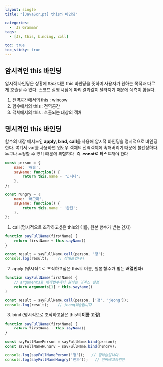 ```yaml
---
layout: single
title: "[JavaScript] this와 바인딩"

categories:
  -  JS Grammar
tags:
  - [JS, this, binding, call]

toc: true
toc_sticky: true
---
```


## 암시적인 this 바인딩

암시적 바인딩은 상황에 따라 다른 this 바인딩을 뜻하며 사용자가 원하는 목적과 다르게 호출될 수 있다.
스코프 실행 시점에 따라 결과값이 달라지기 때문에 예측이 힘들다.

1. 전역공간에서의 this : window
2. 함수에서의 this : 전역공간
3. 객체에서의 this : 호출되는 대상의 객체

## 명시적인 this 바인딩

함수의 내장 메서드인 **apply, bind, call**을 사용해 암시적 바인딩을 명시적으로 바인딩한다.
여기서 var를 사용하면 윈도우 객체의 전역객체에 속해버리기 때문에 불안정하다. 누구나 수정할 수 있기 때문에 위험하다. 즉, **const로 테스트**해야 한다.

```js
const person = {
    name: '해슬',
    sayName: function() {
        return this.name + '입니다';
    },
};

const hungry = {
    name: '배고파',
    sayName: function() {
        return this.name + '완전';
    },
};
```

1. call (명시적으로 조작하고싶은 this의 이름, 원본 함수가 받는 인자)

```js
function sayFullName(firstName) {
    return firstName + this.sayName()
}

const result = sayFullName.call(person, '정');
console.log(result);    // 정해슬입니다
```

2. apply (명시적으로 조작하고싶은 this의 이름, 원본 함수가 받는 **배열인자**)

```js
function sayFullName(firstName) {
    // arguments로 매개변수에서 원하는 인덱스 설정
    return arguments[1] + this.sayName()
}

const result = sayFullName.call(person, ['정', 'jeong']);
console.log(result);    // jeong해슬입니다
```

3. bind (명시적으로 조작하고싶은 this의 **이름 고정**)

```js
function sayFullName(firstName) {
    return firstName + this.sayName()
}

const sayFullNamePerson = sayFullName.bind(person);
const sayFullNameHungry = sayFullName.bind(hungry);

console.log(sayFullNamePerson('정'));   // 정해슬입니다.
console.log(sayFullNameHungry('진짜'));   // 진짜배고파완전
```

